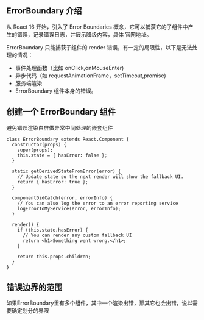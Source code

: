 ## ErrorBoundary 介绍
从 React 16 开始，引入了 Error Boundaries 概念，它可以捕获它的子组件中产生的错误，记录错误日志，并展示降级内容，具体 官网地址。

ErrorBoundary 只能捕获子组件的 render 错误，有一定的局限性，以下是无法处理的情况：

- 事件处理函数（比如 onClick,onMouseEnter)
- 异步代码（如 requestAnimationFrame，setTimeout,promise)
- 服务端渲染
- ErrorBoundary 组件本身的错误。

## 创建一个 ErrorBoundary 组件

避免错误渲染白屏做异常中间处理的嵌套组件
```tsx
class ErrorBoundary extends React.Component {
  constructor(props) {
    super(props);
    this.state = { hasError: false };
  }

  static getDerivedStateFromError(error) {
    // Update state so the next render will show the fallback UI.
    return { hasError: true };
  }

  componentDidCatch(error, errorInfo) {
    // You can also log the error to an error reporting service
    logErrorToMyService(error, errorInfo);
  }

  render() {
    if (this.state.hasError) {
      // You can render any custom fallback UI
      return <h1>Something went wrong.</h1>;
    }

    return this.props.children;
  }
}

```

## 错误边界的范围

如果ErrorBoundary里有多个组件，其中一个渲染出错，那其它也会出错，说以需要确定划分的界限